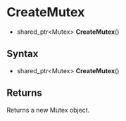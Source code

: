 # CreateMutex #
- shared_ptr<Mutex\> **CreateMutex**()

## Syntax ##
- shared_ptr<Mutex\> **CreateMutex**()

## Returns ##
Returns a new Mutex object.